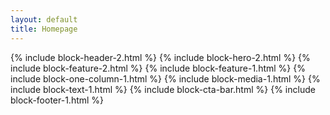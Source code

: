 ```yaml
---
layout: default
title: Homepage
---
```

{% include block-header-2.html %}
{% include block-hero-2.html %}
{% include block-feature-2.html %}
{% include block-feature-1.html %}
{% include block-one-column-1.html %}
{% include block-media-1.html %}
{% include block-text-1.html %}
{% include block-cta-bar.html %}
{% include block-footer-1.html %}